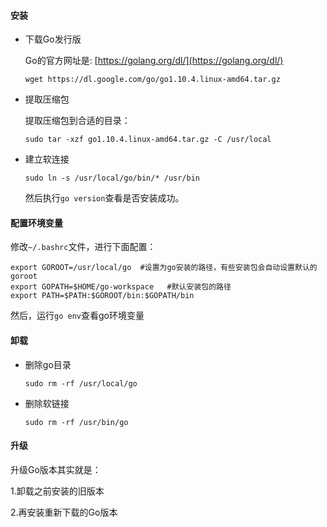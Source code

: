 #### 安装

- 下载Go发行版

  Go的官方网址是: [https://golang.org/dl/](https://golang.org/dl/)

  ```
  wget https://dl.google.com/go/go1.10.4.linux-amd64.tar.gz
  ```

  

- 提取压缩包

  提取压缩包到合适的目录：

  ```
  sudo tar -xzf go1.10.4.linux-amd64.tar.gz -C /usr/local
  ```

  

- 建立软连接

  ```
  sudo ln -s /usr/local/go/bin/* /usr/bin
  ```

  然后执行`go version`查看是否安装成功。



#### 配置环境变量

修改`~/.bashrc`文件，进行下面配置：

```
export GOROOT=/usr/local/go  #设置为go安装的路径，有些安装包会自动设置默认的goroot
export GOPATH=$HOME/go-workspace   #默认安装包的路径
export PATH=$PATH:$GOROOT/bin:$GOPATH/bin
```

然后，运行`go env`查看go环境变量



#### 卸载

- 删除go目录

  ```
  sudo rm -rf /usr/local/go
  ```

  

- 删除软链接

  ```
  sudo rm -rf /usr/bin/go
  ```

  



#### 升级

升级Go版本其实就是：

1.卸载之前安装的旧版本

2.再安装重新下载的Go版本

